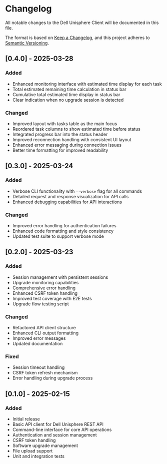 # Changelog

All notable changes to the Dell Unisphere Client will be documented in this file.

The format is based on [Keep a Changelog](https://keepachangelog.com/en/1.0.0/),
and this project adheres to [Semantic Versioning](https://semver.org/spec/v2.0.0.html).

## [0.4.0] - 2025-03-28

### Added
- Enhanced monitoring interface with estimated time display for each task
- Total estimated remaining time calculation in status bar
- Cumulative total estimated time display in status bar
- Clear indication when no upgrade session is detected

### Changed
- Improved layout with tasks table as the main focus
- Reordered task columns to show estimated time before status
- Integrated progress bar into the status header
- Improved reconnection handling with consistent UI layout
- Enhanced error messaging during connection issues
- Better time formatting for improved readability

## [0.3.0] - 2025-03-24

### Added
- Verbose CLI functionality with `--verbose` flag for all commands
- Detailed request and response visualization for API calls
- Enhanced debugging capabilities for API interactions

### Changed
- Improved error handling for authentication failures
- Enhanced code formatting and style consistency
- Updated test suite to support verbose mode

## [0.2.0] - 2025-03-23

### Added
- Session management with persistent sessions
- Upgrade monitoring capabilities
- Comprehensive error handling
- Enhanced CSRF token handling
- Improved test coverage with E2E tests
- Upgrade flow testing script

### Changed
- Refactored API client structure
- Enhanced CLI output formatting
- Improved error messages
- Updated documentation

### Fixed
- Session timeout handling
- CSRF token refresh mechanism
- Error handling during upgrade process

## [0.1.0] - 2025-02-15

### Added
- Initial release
- Basic API client for Dell Unisphere REST API
- Command-line interface for core API operations
- Authentication and session management
- CSRF token handling
- Software upgrade management
- File upload support
- Unit and integration tests
